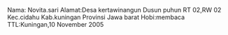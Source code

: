 Nama: Novita.sari
Alamat:Desa kertawinangun
       Dusun puhun
       RT 02,RW 02
       Kec.cidahu
       Kab.kuningan 
       Provinsi Jawa barat
Hobi:membaca
TTL:Kuningan,10 November 2005
